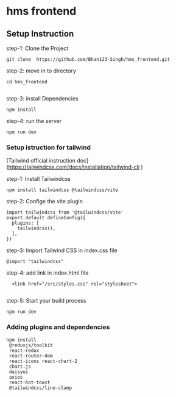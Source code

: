 # hms frontend
## Setup Instruction
step-1: Clone the Project  

```
git clone  https://github.com/Bhan123-Singh/hms_frontend.git

```
step-2: move in to directory

```
cd hms_frontend
 
```
step-3: install Dependencies

```
npm install

```
step-4: run the server

```
npm run dev

```

### Setup istruction for tailwind
[Tailwind official instruction doc]
(https://tailwindcss.com/docs/installation/tailwind-cli )


step-1: Install Tailwindcss
```
npm install tailwindcss @tailwindcss/vite

```
step-2: Confige the vite plugin
```
import tailwindcss from '@tailwindcss/vite'
export default defineConfig({
  plugins: [
    tailwindcss(),
  ],
})

```
step-3: Import Tailwind CSS in index.css file

```
@import "tailwindcss"

```
step-4: add link in index.html file

```
  <link href="/src/styles.css" rel="stylesheet">
  
```
step-5: Start your build process

```
npm run dev

```

### Adding plugins and dependencies
```
npm install
 @reduxjs/toolkit
 react-redux
 react-router-dom
 react-icons react-chart-2
 chart.js 
 daisyui
 axios
 react-hot-toast
 @tailwindcss/line-clamp

```
